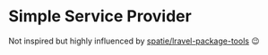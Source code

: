 # Simple Service Provider

Not inspired but highly influenced by [spatie/lravel-package-tools](https://github.com/spatie/laravel-package-tools) 😉